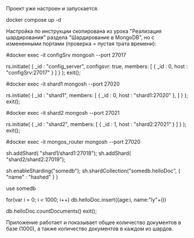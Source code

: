 Проект уже настроен и запускается.

docker compose up -d

Настройка по инструкции скопирована из урока "Реализация шардирования" раздела "Шардирование в MongoDB", но с измененными портами (проверка = пустая трата времени):

#docker exec -it configSrv mongosh --port 27017

rs.initiate( { _id : "config_server", configsvr: true, members: [ { _id : 0, host : "configSrv:27017" } ] } ); exit();

#docker exec -it shard1 mongosh --port 27020

rs.initiate( { _id : "shard1", members: [ { _id : 0, host : "shard1:27020" }, ] } ); exit();

#docker exec -it shard2 mongosh --port 27021

rs.initiate( { _id : "shard2", members: [ { _id : 1, host : "shard2:27021" } ] } ); exit();

#docker exec -it mongos_router mongosh --port 27020

sh.addShard( "shard1/shard1:27018"); sh.addShard( "shard2/shard2:27019");

sh.enableSharding("somedb"); sh.shardCollection("somedb.helloDoc", { "name" : "hashed" } )

use somedb

for(var i = 0; i < 1000; i++) db.helloDoc.insert({age:i, name:"ly"+i})

db.helloDoc.countDocuments() exit();

Приложение работает и показывает общее количество документов в базе (1000), а также количество документов в каждом из шардов.
